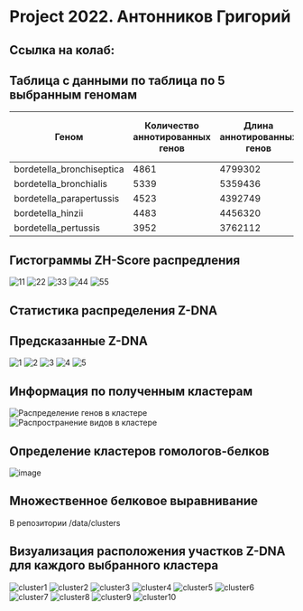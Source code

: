 # Project 2022. Антонников Григорий
## Ссылка на колаб:

## Таблица с данными по таблица по 5 выбранным геномам

| Геном | Количество аннотированных генов| Длина аннотированных генов | Доля аннотированных генов | Суммарная длина Z-DNA | Количество Z-DNA | Количество Z-DNA, где zh-score > 500
| -- | -- | -- | -- |  -- |  -- |  -- |
| bordetella_bronchiseptica | 4861 | 4799302	 |  92.3%	 |  1536834 |   5199761	 |  155395 |  
| bordetella_bronchialis	  | 5339 | 5359436	 | 89.8%   |	1493256 |   5966919	 |  150799 | 
| bordetella_parapertussis  | 4523 | 4392749   |	92%	   |  1398774 |   4773835	 |  141468 |  
| bordetella_hinzii         | 4483 | 4456320	 | 92.7%   |	1135128 |   4809490  |	115337 | 
| bordetella_pertussis      | 3952 | 3762112	 | 92%	   | 1126186  |   4088701	 | 113916  |

## Гистограммы ZH-Score распредления

![11](https://user-images.githubusercontent.com/93208971/173881880-9e32f453-f6d5-4fd6-87b5-5f56e7170d09.png)
![22](https://user-images.githubusercontent.com/93208971/173881885-2e7d4b2b-d786-4bae-89a7-b3c584a0006f.png)
![33](https://user-images.githubusercontent.com/93208971/173881888-4745bd2c-4b9b-4d27-9463-bf89e1eae904.png)
![44](https://user-images.githubusercontent.com/93208971/173881889-203d815c-de8f-4da3-a4b5-8a4d69f99ddf.png)
![55](https://user-images.githubusercontent.com/93208971/173881893-6c6ec4b4-c788-48a9-a5dc-9f6fbf033143.png)

## Статистика распределения Z-DNA


## Предсказанные Z-DNA

![1](https://user-images.githubusercontent.com/93208971/173882584-13a35240-b52f-49f2-8122-d6f298e0ccc8.png)
![2](https://user-images.githubusercontent.com/93208971/173882589-b9e7d2b3-6c5c-4aa3-ba4a-4c6910250c7d.png)
![3](https://user-images.githubusercontent.com/93208971/173882594-9ed4fc00-3f74-490a-a315-930e1c06e7ce.png)
![4](https://user-images.githubusercontent.com/93208971/173882598-2411337e-a7ec-4e94-9b9b-8c008175617b.png)
![5](https://user-images.githubusercontent.com/93208971/173882603-77d21034-201a-4210-9950-973c5138268c.png)

## Информация по полученным кластерам
![Распределение генов в кластере](https://user-images.githubusercontent.com/93208971/173884244-dce260bc-7357-426e-a5dd-c71270f82560.png)
![Распространение видов в кластере](https://user-images.githubusercontent.com/93208971/173884657-9669496f-eac1-4bf4-9098-bb4acb88e817.png)


## Определение кластеров гомологов-белков

![image](https://user-images.githubusercontent.com/93208971/173889353-d0f33f76-450f-46e4-aeca-50ae016e4e5d.png)

## Множественное белковое выравнивание 

В репозитории /data/clusters 


## Визуализация расположения участков Z-DNA для каждого выбранного кластера
![cluster1](https://user-images.githubusercontent.com/93208971/173895145-ab7f1c01-fe2d-499f-86fc-d3ad02df2a13.png)
![cluster2](https://user-images.githubusercontent.com/93208971/173895148-7b021088-519a-403d-b12a-e128fb55a6fb.png)
![cluster3](https://user-images.githubusercontent.com/93208971/173895152-4ce5a651-9604-4672-a25e-2eab360038ec.png)
![cluster4](https://user-images.githubusercontent.com/93208971/173895155-553b4875-4525-4a68-b9d3-dd7d61f62b25.png)
![cluster5](https://user-images.githubusercontent.com/93208971/173895158-201599f5-ee09-41f4-a844-dc96a9c38e0b.png)
![cluster6](https://user-images.githubusercontent.com/93208971/173895191-0c13e90f-63c2-4775-ba35-134475a59189.png)
![cluster7](https://user-images.githubusercontent.com/93208971/173895200-23d0f076-18f9-4576-9b36-ca6258f5d6ff.png)
![cluster8](https://user-images.githubusercontent.com/93208971/173895204-771ff0a1-7646-4af4-8798-985c98917373.png)
![cluster9](https://user-images.githubusercontent.com/93208971/173895207-0a22a28e-8667-4af2-9dc3-cb3935e61bde.png)
![cluster10](https://user-images.githubusercontent.com/93208971/173895210-28cc3fed-2cb3-4d2b-b219-92776ef5c77f.png)

